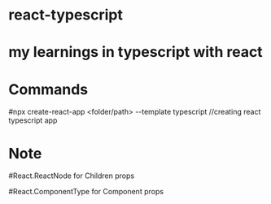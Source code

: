 # react-typescript

# my learnings in typescript with react

# Commands

#npx create-react-app <folder/path> --template typescript //creating react typescript app

# Note

#React.ReactNode for Children props

#React.ComponentType for Component props

